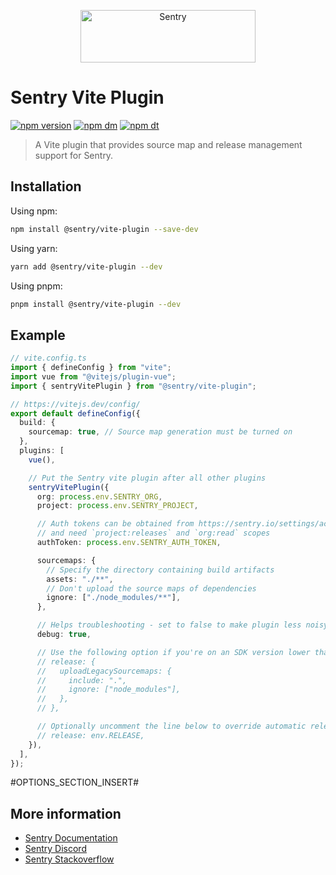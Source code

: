 <p align="center">
  <a href="https://sentry.io/?utm_source=github&utm_medium=logo" target="_blank">
    <img src="https://sentry-brand.storage.googleapis.com/sentry-wordmark-dark-280x84.png" alt="Sentry" width="280" height="84">
  </a>
</p>

# Sentry Vite Plugin

[![npm version](https://img.shields.io/npm/v/@sentry/vite-plugin.svg)](https://www.npmjs.com/package/@sentry/vite-plugin)
[![npm dm](https://img.shields.io/npm/dm/@sentry/vite-plugin.svg)](https://www.npmjs.com/package/@sentry/vite-plugin)
[![npm dt](https://img.shields.io/npm/dt/@sentry/vite-plugin.svg)](https://www.npmjs.com/package/@sentry/vite-plugin)

> A Vite plugin that provides source map and release management support for Sentry.

## Installation

Using npm:

```bash
npm install @sentry/vite-plugin --save-dev
```

Using yarn:

```bash
yarn add @sentry/vite-plugin --dev
```

Using pnpm:

```bash
pnpm install @sentry/vite-plugin --dev
```

## Example

```ts
// vite.config.ts
import { defineConfig } from "vite";
import vue from "@vitejs/plugin-vue";
import { sentryVitePlugin } from "@sentry/vite-plugin";

// https://vitejs.dev/config/
export default defineConfig({
  build: {
    sourcemap: true, // Source map generation must be turned on
  },
  plugins: [
    vue(),

    // Put the Sentry vite plugin after all other plugins
    sentryVitePlugin({
      org: process.env.SENTRY_ORG,
      project: process.env.SENTRY_PROJECT,

      // Auth tokens can be obtained from https://sentry.io/settings/account/api/auth-tokens/
      // and need `project:releases` and `org:read` scopes
      authToken: process.env.SENTRY_AUTH_TOKEN,

      sourcemaps: {
        // Specify the directory containing build artifacts
        assets: "./**",
        // Don't upload the source maps of dependencies
        ignore: ["./node_modules/**"],
      },

      // Helps troubleshooting - set to false to make plugin less noisy
      debug: true,

      // Use the following option if you're on an SDK version lower than 7.47.0:
      // release: {
      //   uploadLegacySourcemaps: {
      //     include: ".",
      //     ignore: ["node_modules"],
      //   },
      // },

      // Optionally uncomment the line below to override automatic release name detection
      // release: env.RELEASE,
    }),
  ],
});
```

#OPTIONS_SECTION_INSERT#

## More information

- [Sentry Documentation](https://docs.sentry.io/quickstart/)
- [Sentry Discord](https://discord.gg/Ww9hbqr)
- [Sentry Stackoverflow](http://stackoverflow.com/questions/tagged/sentry)
